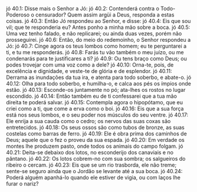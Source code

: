 jó 40.1: Disse mais o Senhor a Jó:
jó 40.2: Contenderá contra o Todo-Poderoso o censurador? Quem assim argüi a Deus, responda a estas coisas.
jó 40.3: Então Jó respondeu ao Senhor, e disse:
jó 40.4: Eis que sou vil; que te responderia eu? Antes ponho a minha mão sobre a boca.
jó 40.5: Uma vez tenho falado, e não replicarei; ou ainda duas vezes, porém não prosseguirei.
jó 40.6: Então, do meio do redemoinho, o Senhor respondeu a Jó:
jó 40.7: Cinge agora os teus lombos como homem; eu te perguntarei a ti, e tu me responderás.
jó 40.8: Farás tu vão também o meu juízo, ou me condenarás para te justificares a ti?
jó 40.9: Ou tens braço como Deus; ou podes trovejar com uma voz como a dele?
jó 40.10: Orna-te, pois, de excelência e dignidade, e veste-te de glória e de esplendor.
jó 40.11: Derrama as inundações da tua ira, e atenta para todo soberbo, e abate-o.
jó 40.12: Olha para todo soberbo, e humilha-o, e calca aos pés os ímpios onde estão.
jó 40.13: Esconde-os juntamente no pó; ata-lhes os rostos no lugar escondido.
jó 40.14: Então também eu de ti confessarei que a tua mão direita te poderá salvar.
jó 40.15: Contempla agora o hipopótamo, que eu criei como a ti, que come a erva como o boi.
jó 40.16: Eis que a sua força está nos seus lombos, e o seu poder nos músculos do seu ventre.
jó 40.17: Ele enrija a sua cauda como o cedro; os nervos das suas coxas são entretecidos.
jó 40.18: Os seus ossos são como tubos de bronze, as suas costelas como barras de ferro.
jó 40.19: Ele é obra prima dos caminhos de Deus; aquele que o fez o proveu da sua espada.
jó 40.20: Em verdade os montes lhe produzem pasto, onde todos os animais do campo folgam.
jó 40.21: Deita-se debaixo dos lotos, no esconderijo dos canaviais e no pântano.
jó 40.22: Os lotos cobrem-no com sua sombra; os salgueiros do ribeiro o cercam.
jó 40.23: Eis que se um rio trasborda, ele não treme; sente-se seguro ainda que o Jordão se levante até a sua boca.
jó 40.24: Poderá alguém apanhá-lo quando ele estiver de vigia, ou com laços lhe furar o nariz?
